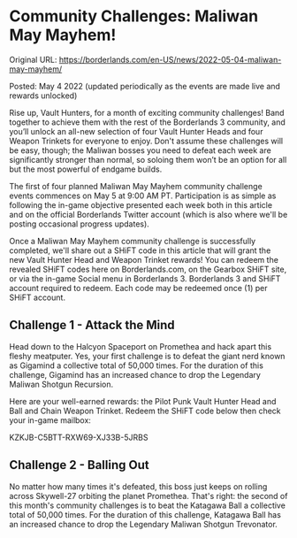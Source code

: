 Community Challenges: Maliwan May Mayhem!
=========================================

Original URL: https://borderlands.com/en-US/news/2022-05-04-maliwan-may-mayhem/

Posted: May 4 2022 (updated periodically as the events are made live and rewards unlocked)

Rise up, Vault Hunters, for a month of exciting community challenges! Band together to achieve them with the rest of the Borderlands 3 community, and you’ll unlock an all-new selection of four Vault Hunter Heads and four Weapon Trinkets for everyone to enjoy. Don't assume these challenges will be easy, though; the Maliwan bosses you need to defeat each week are significantly stronger than normal, so soloing them won’t be an option for all but the most powerful of endgame builds. 

The first of four planned Maliwan May Mayhem community challenge events commences on May 5 at 9:00 AM PT. Participation is as simple as following the in-game objective presented each week both in this article and on the official Borderlands Twitter account (which is also where we'll be posting occasional progress updates).

Once a Maliwan May Mayhem community challenge is successfully completed, we'll share out a SHiFT code in this article that will grant the new Vault Hunter Head and Weapon Trinket rewards! You can redeem the revealed SHiFT codes here on Borderlands.com, on the Gearbox SHiFT site, or via the in-game Social menu in Borderlands 3. Borderlands 3 and SHiFT account required to redeem. Each code may be redeemed once (1) per SHiFT account.

Challenge 1 - Attack the Mind
-----------------------------

Head down to the Halcyon Spaceport on Promethea and hack apart this fleshy meatputer. Yes, your first challenge is to defeat the giant nerd known as Gigamind a collective total of 50,000 times. For the duration of this challenge, Gigamind has an increased chance to drop the Legendary Maliwan Shotgun Recursion.

Here are your well-earned rewards: the Pilot Punk Vault Hunter Head and Ball and Chain Weapon Trinket. Redeem the SHiFT code below then check your in-game mailbox:

KZKJB-C5BTT-RXW69-XJ33B-5JRBS

Challenge 2 -  Balling Out
--------------------------

No matter how many times it's defeated, this boss just keeps on rolling across Skywell-27 orbiting the planet Promethea. That's right: the second of this month's community challenges is to beat the Katagawa Ball a collective total of 50,000 times. For the duration of this challenge, Katagawa Ball has an increased chance to drop the Legendary Maliwan Shotgun Trevonator.

